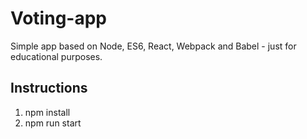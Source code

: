 # Voting-app
Simple app based on Node, ES6, React, Webpack and Babel - just for educational purposes.

## Instructions
 
 1. npm install
 2. npm run start
